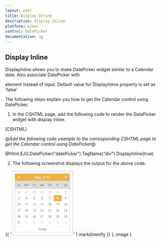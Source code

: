 ```yaml
---
layout: post
title: Display-Inline
description: display inline
platform: ejmvc
control: DatePicker
documentation: ug
---
```


## Display Inline

DisplayInline allows you to make DatePicker widget similar to a Calendar date. Also associate DatePicker with <div> element instead of input. Default value for DisplayInline property is set as ‘false’ 

The following steps explain you how to get the Calendar control using DatePicker.

1. In the CSHTML page, add the following code to render the DatePicker widget with display inline.



[CSHTML]

@*Add the following code example to the corresponding CSHTML page to get the Calendar control using DatePicker*@

@Html.EJ().DatePicker("datePicker").TagName("div").DisplayInline(true)



2. The following screenshot displays the output for the above code.

{{ '![](Display-Inline_images/Display-Inline_img1.png)' | markdownify }}
{:.image }


